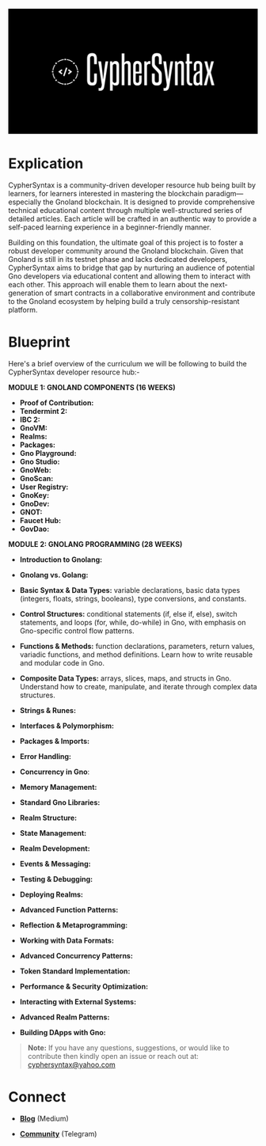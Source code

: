 ![Alt Image](https://github.com/Danish-Mahboob/CypherSyntax/blob/59c7984cfa85a5f215d67bdd50527b515f7880ed/Banner.jpg)
# Explication
CypherSyntax is a community-driven developer resource hub being built by learners, for learners interested in mastering the blockchain paradigm—especially the Gnoland blockchain. It is designed to provide comprehensive technical educational content through multiple well-structured series of detailed articles. Each article will be crafted in an authentic way to provide a self-paced learning experience in a beginner-friendly manner.

Building on this foundation, the ultimate goal of this project is to foster a robust developer community around the Gnoland blockchain. Given that Gnoland is still in its testnet phase and lacks dedicated developers, CypherSyntax aims to bridge that gap by nurturing an audience of potential Gno developers via educational content and allowing them to interact with each other. This approach will enable them to learn about the next-generation of smart contracts in a collaborative environment and contribute to the Gnoland ecosystem by helping build a truly censorship-resistant platform.



# Blueprint
Here's a brief overview of the curriculum we will be following to build the CypherSyntax developer resource hub:-


__MODULE 1: GNOLAND COMPONENTS   (16 WEEKS)__

+ __Proof of Contribution:__
+ __Tendermint 2:__
+ __IBC 2:__
+ __GnoVM:__
+ __Realms:__
+ __Packages:__
+ __Gno Playground:__
+ __Gno Studio:__
+ __GnoWeb:__
+ __GnoScan:__
+ __User Registry:__
+ __GnoKey:__
+ __GnoDev:__
+ __GNOT:__
+ __Faucet Hub:__
+ __GovDao:__


__MODULE 2: GNOLANG PROGRAMMING  (28 WEEKS)__

+ __Introduction to Gnolang:__
+ __Gnolang vs. Golang:__
+ __Basic Syntax & Data Types:__ variable declarations, basic data types (integers, floats, strings, booleans), type conversions, and constants.

+ __Control Structures:__ conditional statements (if, else if, else), switch statements, and loops (for, while, do-while) in Gno, with emphasis on Gno-specific control flow patterns.

+ __Functions & Methods:__ function declarations, parameters, return values, variadic functions, and method definitions. Learn how to write reusable and modular code in Gno.

+ __Composite Data Types:__ arrays, slices, maps, and structs in Gno. Understand how to create, manipulate, and iterate through complex data structures.

+ __Strings & Runes:__
+ __Interfaces & Polymorphism:__
+ __Packages & Imports:__
+ __Error Handling:__
+ __Concurrency in Gno__:
+ __Memory Management:__ 
+ __Standard Gno Libraries:__
+ __Realm Structure:__
+ __State Management:__
+ __Realm Development:__
+ __Events & Messaging:__
+ __Testing & Debugging:__
+ __Deploying Realms:__
+ __Advanced Function Patterns:__
+ __Reflection & Metaprogramming:__
+ __Working with Data Formats:__
+ __Advanced Concurrency Patterns:__
+ __Token Standard Implementation:__
+ __Performance & Security Optimization:__
+ __Interacting with External Systems:__
+ __Advanced Realm Patterns:__
+ __Building DApps with Gno:__


>__Note:__ If you have any questions, suggestions, or would like to contribute then kindly open an issue or reach out at: cyphersyntax@yahoo.com


# Connect
+ __[Blog](https://medium.com/@cyphersyntax)__ (Medium)

+ __[Community](https://t.me/cyphersyntax)__ (Telegram)

